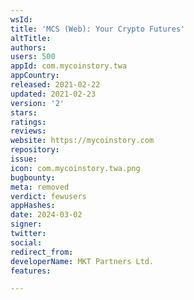 ```yaml
---
wsId: 
title: 'MCS (Web): Your Crypto Futures'
altTitle: 
authors: 
users: 500
appId: com.mycoinstory.twa
appCountry: 
released: 2021-02-22
updated: 2021-02-23
version: '2'
stars: 
ratings: 
reviews: 
website: https://mycoinstory.com
repository: 
issue: 
icon: com.mycoinstory.twa.png
bugbounty: 
meta: removed
verdict: fewusers
appHashes: 
date: 2024-03-02
signer: 
twitter: 
social: 
redirect_from: 
developerName: MKT Partners Ltd.
features: 

---
```


